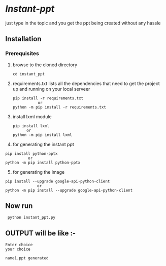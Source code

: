 # *Instant-ppt*

just type in the topic and you get the ppt being created without any hassle 

## Installation

### Prerequisites

1. browse to the cloned directory
      ```
      cd instant_ppt 
      ```
2. requirements.txt lists all the dependencies that need to get the project up and running on your local serveer
    ```  
    pip install -r requirements.txt
               or
    python -m pip install -r requirements.txt 
     ```
3. install lxml module
   ```
   pip install lxml
         or
   python -m pip install lxml
   ```
4. for generating the instant ppt  
  ```
  pip install python-pptx
            or
  python -m pip install python-pptx
  ```
5. for generating the image
  ```
  pip install --upgrade google-api-python-client    
                or
  python -m pip install --upgrade google-api-python-client   
  ```    

## Now run
```
 python instant_ppt.py
```
## OUTPUT will be like :-
```
Enter choice
your choice

name1.ppt generated   
```